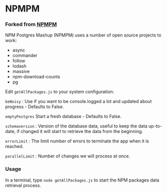 # NPMPM
### Forked from [NPMPM]

NPM Postgres Mashup (NPMPM) uses a number of open source projects to work:



[NPMPM]: <https://github.com/rickbergfalk/npm-postgres-mashup>
* async
* commander
* follow
* lodash
* massive
* npm-download-counts
* pg

Edit `getAllPackages.js` to your system configuration:

`beNoisy` : Use if you want to be console.logged a lot and updated about progress - Defaults to False. 

`emptyPostgres` Start a fresh database - Defaults to False. 

`schemaversion` : Version of the database data, useful to keep the data up-to-date, if changed it will start to retrieve the data from the beginning.

`errorLimit` : The limit number of errors to terminate the app when it is reached.

`parallelLimit` : Number of changes we will process at once.

### Usage

In a terminal, type `node getAllPackages.js` to start the NPM packages data retrieval process. 